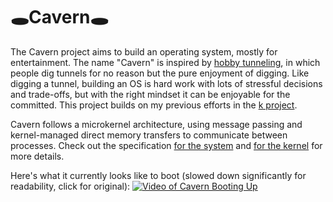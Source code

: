 # 🕳Cavern🕳
The Cavern project aims to build an operating system, mostly for entertainment.
The name "Cavern" is inspired by [hobby tunneling](https://en.wikipedia.org/wiki/Hobby_tunneling), in which people dig tunnels for no reason but the pure enjoyment of digging.
Like digging a tunnel, building an OS is hard work with lots of stressful decisions and trade-offs, but with the right mindset it can be enjoyable for the committed.
This project builds on my previous efforts in the [k project](https://github.com/andrew-pa/k).

Cavern follows a microkernel architecture, using message passing and kernel-managed direct memory transfers to communicate between processes. Check out the specification [for the system](./spec/README.md) and [for the kernel](./spec/kernel.md) for more details.

Here's what it currently looks like to boot (slowed down significantly for readability, click for original):
[![Video of Cavern Booting Up](./boot-video.gif)](https://asciinema.org/a/D2q3J76V2PqmfgXUpIEJ1UnW5)
